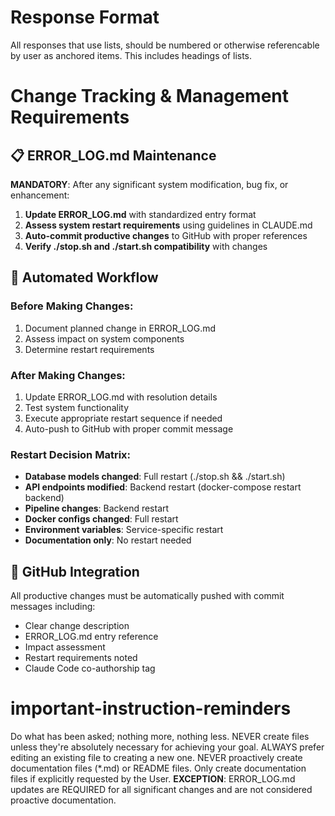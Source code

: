 # Response Format

All responses that use lists, should be numbered or otherwise referencable by user as anchored items.  This includes headings of lists.

# Change Tracking & Management Requirements

## 📋 ERROR_LOG.md Maintenance

**MANDATORY**: After any significant system modification, bug fix, or enhancement:

1. **Update ERROR_LOG.md** with standardized entry format
2. **Assess system restart requirements** using guidelines in CLAUDE.md
3. **Auto-commit productive changes** to GitHub with proper references
4. **Verify ./stop.sh and ./start.sh compatibility** with changes

## 🔄 Automated Workflow

### Before Making Changes:
1. Document planned change in ERROR_LOG.md
2. Assess impact on system components
3. Determine restart requirements

### After Making Changes:
1. Update ERROR_LOG.md with resolution details
2. Test system functionality
3. Execute appropriate restart sequence if needed
4. Auto-push to GitHub with proper commit message

### Restart Decision Matrix:
- **Database models changed**: Full restart (./stop.sh && ./start.sh)
- **API endpoints modified**: Backend restart (docker-compose restart backend)
- **Pipeline changes**: Backend restart
- **Docker configs changed**: Full restart
- **Environment variables**: Service-specific restart
- **Documentation only**: No restart needed

## 📝 GitHub Integration

All productive changes must be automatically pushed with commit messages including:
- Clear change description
- ERROR_LOG.md entry reference
- Impact assessment
- Restart requirements noted
- Claude Code co-authorship tag

# important-instruction-reminders
Do what has been asked; nothing more, nothing less.
NEVER create files unless they're absolutely necessary for achieving your goal.
ALWAYS prefer editing an existing file to creating a new one.
NEVER proactively create documentation files (*.md) or README files. Only create documentation files if explicitly requested by the User.
**EXCEPTION**: ERROR_LOG.md updates are REQUIRED for all significant changes and are not considered proactive documentation.
